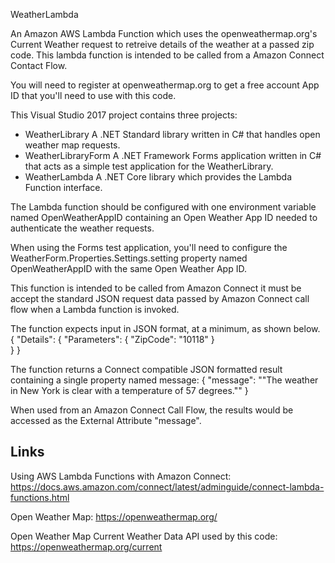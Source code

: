 WeatherLambda

An Amazon AWS Lambda Function which uses the openweathermap.org's Current Weather request to retreive details of the weather at a passed zip code.  This lambda function is intended to be called from a Amazon Connect Contact Flow.

You will need to register at openweathermap.org to get a free account App ID that you'll need to use with this code.

This Visual Studio 2017 project contains three projects:
- WeatherLibrary
  A .NET Standard library written in C# that handles open weather map requests.
- WeatherLibraryForm
  A .NET Framework Forms application written in C# that acts as a simple test application for the WeatherLibrary.
- WeatherLambda
  A .NET Core library which provides the Lambda Function interface.

The Lambda function should be configured with one environment variable named OpenWeatherAppID containing an Open Weather App ID needed to authenticate the weather requests.

When using the Forms test application, you'll need to configure the WeatherForm.Properties.Settings.setting property named OpenWeatherAppID with the same Open Weather App ID.

This function is intended to be called from Amazon Connect it must be accept the standard JSON request data passed by Amazon Connect call flow when a Lambda function is invoked.

The function expects input in JSON format, at a minimum, as shown below.
{
   "Details": {
      "Parameters": {
         "ZipCode": "10118"
      }    
   }
}

The function returns a Connect compatible JSON formatted result containing a single property named message:
{
   "message": "\"The weather in New York is clear with a temperature of 57 degrees.\""
}

When used from an Amazon Connect Call Flow, the results would be accessed as the External Attribute "message".

Links
-----
Using AWS Lambda Functions with Amazon Connect:  https://docs.aws.amazon.com/connect/latest/adminguide/connect-lambda-functions.html

Open Weather Map:  https://openweathermap.org/

Open Weather Map Current Weather Data API used by this code:  https://openweathermap.org/current
